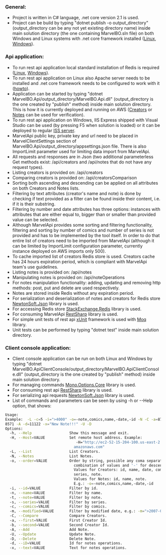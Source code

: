 ### General:

* Project is written in C# language, .net core version 2.1 is used.
* Project can be build by typing "dotnet publish -o output_directory" (output_directory can be any not yet existing directory name) inside main solution directory (the one containing MarvelBO.sln file) on both Windows and Linux systems with .net core framework installed ([Linux](https://docs.microsoft.com/en-us/dotnet/core/linux-prerequisites?tabs=netcore2x), [Windows](https://docs.microsoft.com/en-us/dotnet/core/windows-prerequisites?tabs=netcore2x)).



### Api application: 

* To run rest api application local standard installation of Redis is required ([Linux](https://redis.io/topics/quickstart), [Windows](https://redis.io/topics/quickstart][https://github.com/ServiceStack/redis-windows)). 
* To run rest api application on Linux also Apache server needs to be installed and .net core framework needs to be configured to work with it ([howto](https://docs.microsoft.com/en-us/aspnet/core/host-and-deploy/linux-apache?view=aspnetcore-2.1)).
* Application can be started by typing "dotnet MarvelBO.Api/output_directory/MarvelBO.Api.dll" (output_directory is the one created by "publish" method) inside main solution directory. This is how it is currently deployed and running on AWS ([Creators](http://ec2-52-15-204-100.us-east-2.compute.amazonaws.com/api/creators) or [Notes](http://ec2-52-15-204-100.us-east-2.compute.amazonaws.com/api/notes) can be used for verification). 
* To run rest api application on Windows, IIS Express shipped with Visual Studio can be used (by pressing F5 when solution is loaded) or it can be deployed to regular [ISS server](https://docs.microsoft.com/en-us/aspnet/core/host-and-deploy/iis/?view=aspnetcore-2.1). 
* MarvelApi public key, private key and url need to be placed in MarvelClientSettings section of MarvelBO.Api/output_directory/appsettings.json file. There is also ImportLimit parameter used for limiting data import from  MarvelApi.
* All requests and responses are in Json (two additional parameterless Get methods exist: /api/creators and /api/notes that do not have any request types). 
* Listing creators is provided on: /api/creators
* Comparing creators is provided on: /api/creatorsComparison
* Sorting both ascending and descending can be applied on all attributes on both Creators and Notes lists. 
* Filtering by text attributes (creator's name and note) is done by checking if text provided as a filter can be found inside their content, i.e. if it is their substring. 
* Filtering by number and date attributes has three options: instances with attributes that are either equal to, bigger than or smaller than provided value can be selected. 
* Although MarvelApi provides some sorting and filtering functionality, filtering and sorting by number of comics and number of series is not provided and has to be implemented by the tool itself. In order to do that entire list of creators need to be imported from MarvelApi (although it can be limited by ImportLimit configuration parameter, currently instance deployed on AWS imports only 500).
* To cache imported list of creators Redis store is used. Creators cache has 24 hours expiration period, which is compliant with MarvelApi team's use guidelines. 
* Listing notes is provided on: /api/notes
* Manipulating notes is provided on: /api/noteOperations
* For notes manipulation functionality: adding, updating and removing http methods: post, put and delete are used respectively.
* Notes are stored inside Redis without any expiration period.
* For serialization and deserialization of notes and creators for Redis store [NewtonSoft.Json](https://www.newtonsoft.com/json) library is used.
* For accessing Redis store [StackExchange.Redis](https://stackexchange.github.io/StackExchange.Redis/) library is used.
* For consuming MarvelApi [RestSharp](http://restsharp.org/) library is used. 
* For simple unit tests of rest api [xUnit](https://xunit.github.io/) framework is used with [Moq](https://github.com/moq/moq) library. 
* Unit tests can be performed by typing "dotnet test" inside main solution directory.



### Client console application:

* Client console application can be run on both Linux and Windows by typing "dotnet MarvelBO.ApiClientConsole/output_directory/MarvelBO.ApiClientConsole.dll" (output_directory is the one created by "publish" method) inside main solution directory. 
* For managing commands [Mono.Options.Core](https://github.com/mParticle/Mono.Options.Core) library is used.
* For consuming rest api [RestSharp](http://restsharp.org/) library is used.
* For serializing api requests [NewtonSoft.Json](https://www.newtonsoft.com/json) library is used.
* List of commands and parameters can be seen by using -h or --Help option, that shows:

```bash
Usage:
Example:  -L -c=5 -i=">4000" -o=-note,comics,name,-date,-id -N -C -a=8764 -b=
8571 -A -d=11122 -x="New Note!!!" -U -D
Options:
  -h, --Help                 Show this message and exit.
  -H, --Host=VALUE           Set remote host address. Example:
                                -H="http://ec2-52-15-204-100.us-east-2.compute.
                               amazonaws.com"
  -L, --List                 List Creators.
  -N, --Notes                List Notes.
  -o, --order=VALUE          Order by string, possible any coma separated
                               combination of values and '-' for descending.
                               Values for Creators: id, name, date, comics,
                               series, note.
                               Values for Notes: id, name, note.
                               E.g.: -o=-note,comics,name,-date,-id
  -i, --id=VALUE             Filter by id.
  -n, --name=VALUE           Filter by name.
  -t, --note=VALUE           Filter by note.
  -s, --series=VALUE         Filter by series.
  -c, --comics=VALUE         Filter by comics.
  -m, --modified=VALUE       Filter by modified date, e.g.: -m=">2007-01-02"
  -C, --Compare              Compare Creators.
  -a, --first=VALUE          First Creator Id.
  -b, --second=VALUE         Second Creator Id.
  -A, --Add                  Add Note.
  -U, --Update               Update Note.
  -D, --Delete               Delete Note.
  -d, --iD=VALUE             Id for notes operations.
  -x, --text=VALUE           Text for notes operations.



```

